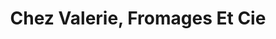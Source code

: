 ---
title: "Chez Valerie, Fromages Et Cie"
url: /douvaine/chez-valerie-fromages-et-cie/
shop: fromage
---